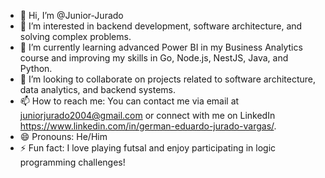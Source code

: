 - 👋 Hi, I’m @Junior-Jurado
- 👀 I’m interested in backend development, software architecture, and solving complex problems.
- 🌱 I’m currently learning advanced Power BI in my Business Analytics course and improving my skills in Go, Node.js, NestJS, Java, and Python.
- 💞️ I’m looking to collaborate on projects related to software architecture, data analytics, and backend systems.
- 📫 How to reach me: You can contact me via email at juniorjurado2004@gmail.com or connect with me on LinkedIn https://www.linkedin.com/in/german-eduardo-jurado-vargas/.
- 😄 Pronouns: He/Him
- ⚡ Fun fact: I love playing futsal and enjoy participating in logic programming challenges!
